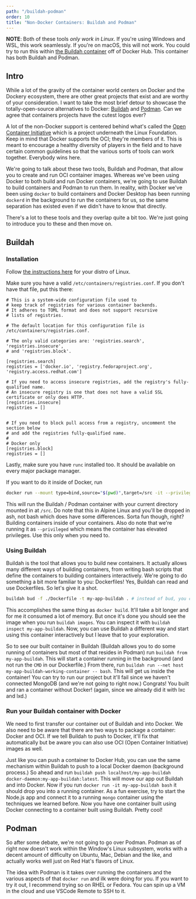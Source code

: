 ```yaml
---
path: "/buildah-podman"
order: 10
title: "Non-Docker Containers: Buildah and Podman"
---
```


**NOTE**: Both of these tools _only work in Linux_. If you're using Windows and WSL, this work seamlessly. If you're on macOS, this will not work. You could try to run this within [the Buildah container][buildah] off of Docker Hub. This container has both Buildah and Podman.

## Intro

While a lot of the gravity of the container world centers on Docker and the Dockery ecosystem, there are other great projects that exist and are worthy of your consideration. I want to take the most brief detour to showcase the totally-open-source alternatives to Docker: [Buildah][buildah] and [Podman][podman]. Can we agree that containers projects have the cutest logos ever?

A lot of the non-Docker support is centered behind what's called the [Open Container Initiative][oci] which is a project underneath the Linux Foundation. Keep in mind that Docker supports the OCI; they're members of it. This is meant to encourage a healthy diversity of players in the field and to have certain common guidelines so that the various sorts of tools can work together. Everybody wins here.

We're going to talk about these two tools, Buildah and Podman, that allow you to create and run OCI container images. Whereas we've been using Docker to both build and run Docker containers, we're going to use Buildah to build containers and Podman to run them. In reality, with Docker we've been using `docker` to build containers and Docker Desktop has been running `dockerd` in the background to run the containers for us, so the same separation has existed even if we didn't have to know that directly.

There's a lot to these tools and they overlap quite a bit too. We're just going to introduce you to these and then move on.

## Buildah

### Installation

Follow [the instructions here][buildah-install] for your distro of Linux.

Make sure you have a valid `/etc/containers/registries.conf`. If you don't have that file, put this there:

```
# This is a system-wide configuration file used to
# keep track of registries for various container backends.
# It adheres to TOML format and does not support recursive
# lists of registries.

# The default location for this configuration file is /etc/containers/registries.conf.

# The only valid categories are: 'registries.search', 'registries.insecure',
# and 'registries.block'.

[registries.search]
registries = ['docker.io', 'registry.fedoraproject.org', 'registry.access.redhat.com']

# If you need to access insecure registries, add the registry's fully-qualified name.
# An insecure registry is one that does not have a valid SSL certificate or only does HTTP.
[registries.insecure]
registries = []


# If you need to block pull access from a registry, uncomment the section below
# and add the registries fully-qualified name.
#
# Docker only
[registries.block]
registries = []
```

Lastly, make sure you have `runc` installed too. It should be available on every major package manager.

If you want to do it inside of Docker, run

```bash
docker run --mount type=bind,source="$(pwd)",target=/src -it --privileged buildah/buildah sh
```

This will run the Buildah / Podman container with your current directory mounted in at `/src`. Do note that this in Alpine Linux and you'll be dropped in ash, not bash which does have some differences. Sorta fun though, right? Building containers inside of your containers. Also do note that we're running it as `--privileged` which means the container has elevated privileges. Use this only when you need to.

### Using Buildah

Buildah is the tool that allows you to build new containers. It actually allows many different ways of building containers, from writing bash scripts that define the containers to building containers interactively. We're going to do something a bit more familiar to you: Dockerfiles! Yes, Buildah can read and use Dockerfiles. So let's give it a shot.

```bash
buildah bud -f ./Dockerfile -t my-app-buildah . # instead of bud, you can use build-using-dockerfile
```

This accomplishes the same thing as `docker build`. It'll take a bit longer and for me it consumed a lot of memory. But once it's done you should see the image when you run `buildah images`. You can inspect it with `buildah inspect my-app-buildah`. Now, you can use Buildah a different way and start using this container interactively but I leave that to your exploration.

So to see our built container in Buildah (Buildah allows you to do some running of containers but most of that resides in Podman) run `buildah from my-app-buildah`. This will start a container running in the background (and not run the `CMD` in our Dockerfile.) From there, run `buildah run --net host my-app-buildah-working-container -- bash`. This will get us inside the container! You can try to run our project but it'll fail since we haven't connected MongoDB (and we're not going to right now.) Congrats! You built and ran a container without Docker! (again, since we already did it with lxc and lxd.)

### Run your Buildah container with Docker

We need to first transfer our container out of Buildah and into Docker. We also need to be aware that there are two ways to package a container: Docker and OCI. If we tell Buildah to push to Docker, it'll fix that automatically but be aware you can also use OCI (Open Container Initiative) images as well.

Just like you can push a container to Docker Hub, you can use the same mechanism within Buildah to push to a local Docker daemon (background process.) So ahead and run `buildah push localhost/my-app-buildah docker-daemon:my-app-buildah:latest`. This will move our app out Buildah and into Docker. Now if you run `docker run -it my-app-buildah bash` it should drop you into a running container. As a fun exercise, try to start the Node.js app and connect it to a running `mongo` container using the techniques we learned before. Now you have one container built using Docker connecting to a container built using Buildah. Pretty cool!

## Podman

So after some debate, we're not going to go over Podman. Podman as of right now doesn't work within the Window's Linux subsystem, works with a decent amount of difficulty on Ubuntu, Mac, Debian and the like, and actually works well just on Red Hat's flavors of Linux.

The idea with Podman is it takes over running the containers and the various aspects of that `docker run` and ilk were doing for you. If you want to try it out, I recommend trying so on RHEL or Fedora. You can spin up a VM in the cloud and use VSCode Remote to SSH to it.

[buildah]: https://buildah.io/
[podman]: https://podman.io/
[install-buildah]: https://github.com/containers/buildah/blob/master/install.md
[oci]: https://www.opencontainers.org/
[buildah]: https://hub.docker.com/r/buildah/buildah
[buildah-install]: https://github.com/containers/buildah/blob/master/install.md
